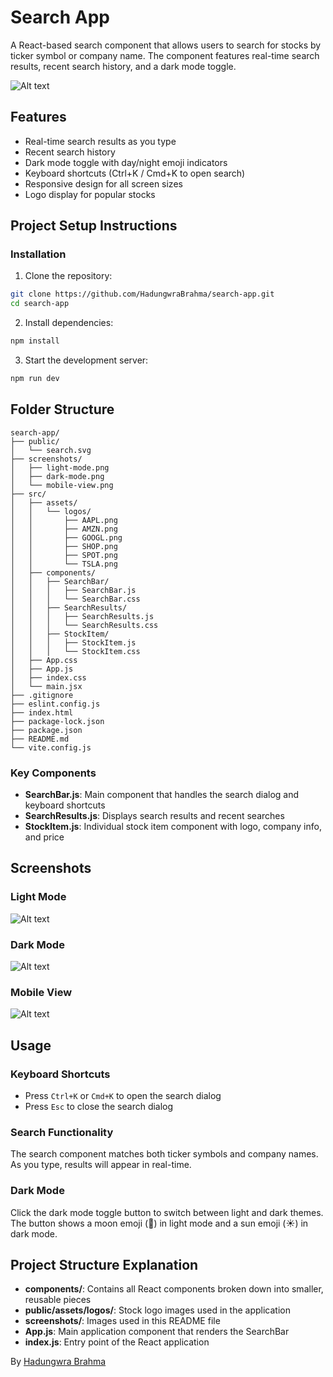 # Search App

A React-based search component that allows users to search for stocks by ticker symbol or company name. The component features real-time search results, recent search history, and a dark mode toggle.

<img src="/screenshots/light-mode.png" alt="Alt text">

## Features

- Real-time search results as you type
- Recent search history
- Dark mode toggle with day/night emoji indicators
- Keyboard shortcuts (Ctrl+K / Cmd+K to open search)
- Responsive design for all screen sizes
- Logo display for popular stocks

## Project Setup Instructions

### Installation

1. Clone the repository:

```bash
git clone https://github.com/HadungwraBrahma/search-app.git
cd search-app
```

2. Install dependencies:

```bash
npm install
```

3. Start the development server:

```bash
npm run dev
```

## Folder Structure

```
search-app/
├── public/
│   └── search.svg
├── screenshots/
│   ├── light-mode.png
│   ├── dark-mode.png
│   └── mobile-view.png
├── src/
│   ├── assets/
│   │   └── logos/
│   │       ├── AAPL.png
│   │       ├── AMZN.png
│   │       ├── GOOGL.png
│   │       ├── SHOP.png
│   │       ├── SPOT.png
│   │       └── TSLA.png
│   ├── components/
│   │   ├── SearchBar/
│   │   │   ├── SearchBar.js
│   │   │   └── SearchBar.css
│   │   ├── SearchResults/
│   │   │   ├── SearchResults.js
│   │   │   └── SearchResults.css
│   │   ├── StockItem/
│   │   │   ├── StockItem.js
│   │   │   └── StockItem.css
│   ├── App.css
│   ├── App.js
│   ├── index.css
│   └── main.jsx
├── .gitignore
├── eslint.config.js
├── index.html
├── package-lock.json
├── package.json
├── README.md
└── vite.config.js
```

### Key Components

- **SearchBar.js**: Main component that handles the search dialog and keyboard shortcuts
- **SearchResults.js**: Displays search results and recent searches
- **StockItem.js**: Individual stock item component with logo, company info, and price

## Screenshots

### Light Mode

<img src="/screenshots/light-mode.png" alt="Alt text">

### Dark Mode

<img src="/screenshots/light-mode.png" alt="Alt text">

### Mobile View

<img src="/screenshots/mobile-view.png" alt="Alt text">

## Usage

### Keyboard Shortcuts

- Press `Ctrl+K` or `Cmd+K` to open the search dialog
- Press `Esc` to close the search dialog

### Search Functionality

The search component matches both ticker symbols and company names. As you type, results will appear in real-time.

### Dark Mode

Click the dark mode toggle button to switch between light and dark themes. The button shows a moon emoji (🌙) in light mode and a sun emoji (☀️) in dark mode.

## Project Structure Explanation

- **components/**: Contains all React components broken down into smaller, reusable pieces
- **public/assets/logos/**: Stock logo images used in the application
- **screenshots/**: Images used in this README file
- **App.js**: Main application component that renders the SearchBar
- **index.js**: Entry point of the React application


By [Hadungwra Brahma](https://github.com/HadungwraBrahma)
